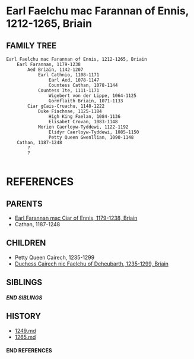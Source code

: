 # Earl Faelchu mac Farannan of Ennis, 1212-1265, Briain

## FAMILY TREE 
```
Earl Faelchu mac Farannan of Ennis, 1212-1265, Briain
    Earl Farannan, 1179-1238
        Aed Briain, 1142-1207
            Earl Cathnio, 1108-1171
                Earl Aed, 1078-1147
                Countess Cathan, 1078-1144
            Countess Ite, 1111-1171
                Wigebert von der Lippe, 1064-1125
                Gormflaith Briain, 1071-1133
        Ciar gCais-Cruachu, 1148-1222
            Duke Fiachnae, 1125-1184
                High King Faelan, 1084-1136
                Elisabet Crovan, 1083-1148            
            Morien Caerloyw-Tyddewi, 1122-1192
                Elidyr Caerloyw-Tyddewi, 1085-1150
                Petty Queen Gwenllian, 1090-1148
    Cathan, 1187-1248
        ?
        ?
    
```


# REFERENCES

## PARENTS 
* [Earl Farannan mac Ciar of Ennis, 1179-1238, Briain](p/farannan_mac_ciar_1179.md)
* Cathan, 1187-1248

## CHILDREN 
* Petty Queen Cairech, 1235-1299
* [Duchess Cairech nic Faelchu of Deheubarth, 1235-1299, Briain](p/cairech_nic_faelchu_1235.md)

## SIBLINGS

##### END SIBLINGS  
## HISTORY
* [1249.md](../h/1249.md)
* [1265.md](../h/1265.md)

#### END REFERENCES
